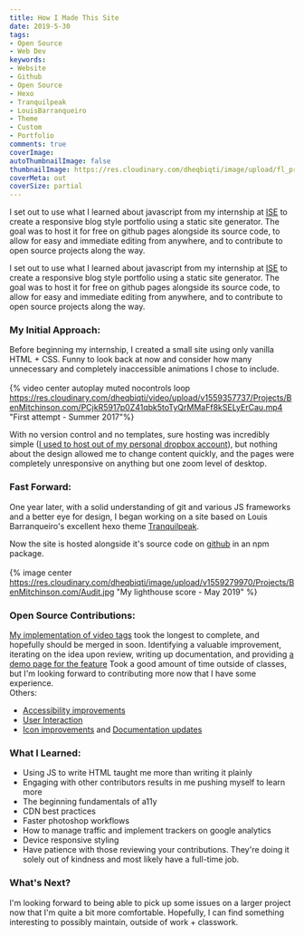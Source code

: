 ```yaml
---
title: How I Made This Site
date: 2019-5-30 
tags: 
- Open Source
- Web Dev
keywords:
- Website
- Github
- Open Source
- Hexo
- Tranquilpeak
- LouisBarranqueiro
- Theme
- Custom
- Portfolio
comments: true 
coverImage:
autoThumbnailImage: false
thumbnailImage: https://res.cloudinary.com/dheqbiqti/image/upload/fl_progressive,r_50:5/v1559264812/Projects/BenMitchinson.com/WebsiteBanner.jpg
coverMeta: out
coverSize: partial
---
```


I set out to use what I learned about javascript from my internship at 
[ISE](http://blog.iseinc.biz/meet-our-team-2018-summer-interns)
to create a responsive blog style portfolio using a static site generator. 
The goal was to host it for free on github pages alongside its source code, 
to allow for easy and immediate editing from anywhere, and to contribute to 
open source projects along the way.
</br>
<!-- excerpt -->
I set out to use what I learned about javascript from my internship at 
[ISE](http://blog.iseinc.biz/meet-our-team-2018-summer-interns)
to create a responsive blog style portfolio using a static site generator. 
The goal was to host it for free on github pages alongside its source code, 
to allow for easy and immediate editing from anywhere, and to contribute to 
open source projects along the way.

### My Initial Approach:
Before beginning my internship, I created a small site using only vanilla HTML +
CSS. Funny to look back at now and consider how many unnecessary and 
completely inaccessible animations I chose to include.
</br></br>
{% video center autoplay muted nocontrols loop 
https://res.cloudinary.com/dheqbiqti/video/upload/v1559357737/Projects/BenMitchinson.com/PCjkR5917p0Z41qbk5toTyQrMMaFf8kSELyErCau.mp4 "First attempt - Summer 2017"%}

With no version control and no templates, sure hosting was incredibly simple
([I used to host out of my personal dropbox account](https://droppages.com/)),
but nothing about the design allowed me to change content quickly, and the pages
were completely unresponsive on anything but one zoom level of desktop. 

### Fast Forward:
One year later, with a solid understanding of git and various JS frameworks
and a better eye for design, I began working on a site based on
Louis Barranqueiro's excellent hexo theme 
[Tranquilpeak](https://github.com/LouisBarranqueiro/hexo-theme-tranquilpeak).

Now the site is hosted alongside it's source code on [github](https://github.com/bmitchinson/benmitchinson.com) 
in an npm package.
</br></br>
{% image center https://res.cloudinary.com/dheqbiqti/image/upload/v1559279970/Projects/BenMitchinson.com/Audit.jpg "My lighthouse score - May 2019" %}

### Open Source Contributions:
[My implementation of video tags](/Video-Tag-Demo) 
took the longest to complete, and hopefully should be merged in soon. 
Identifying a valuable improvement, iterating on the idea upon review, writing 
up documentation, and providing [a demo page for the feature](/Video-Tag-Demo)
Took a good amount of time outside of classes, but I'm looking forward to 
contributing more now that I have some experience.
</br>
Others:
* [Accessibility improvements](https://github.com/LouisBarranqueiro/hexo-theme-tranquilpeak/pull/548)
* [User Interaction](https://github.com/LouisBarranqueiro/hexo-theme-tranquilpeak/pull/547)
* [Icon improvements](https://github.com/LouisBarranqueiro/hexo-theme-tranquilpeak/pull/542)
and [Documentation updates](https://github.com/LouisBarranqueiro/hexo-theme-tranquilpeak/pull/543)

### What I Learned:
* Using JS to write HTML taught me more than writing it plainly
* Engaging with other contributors results in me pushing myself to learn more
* The beginning fundamentals of a11y
* CDN best practices
* Faster photoshop workflows 
* How to manage traffic and implement trackers on google analytics 
* Device responsive styling
* Have patience with those reviewing your contributions. They're doing it solely
out of kindness and most likely have a full-time job.

### What's Next?
I'm looking forward to being able to pick up some issues on a larger project now
that I'm quite a bit more comfortable. Hopefully, I can find something interesting
to possibly maintain, outside of work + classwork.
